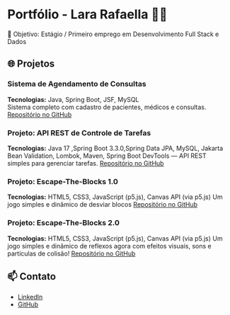 # Portfólio - Lara Rafaella 👩‍💻

🎯 Objetivo: Estágio / Primeiro emprego em Desenvolvimento Full Stack e Dados

## 🌐 Projetos

### Sistema de Agendamento de Consultas
**Tecnologias:** Java, Spring Boot, JSF, MySQL  
Sistema completo com cadastro de pacientes, médicos e consultas.  
[Repositório no GitHub](https://github.com/Rafaellaquadrado/Agendeja.git)

###  Projeto: API REST de Controle de Tarefas
**Tecnologias:** 
Java 17 ,Spring Boot 3.3.0,Spring Data JPA, MySQL, Jakarta Bean Validation, Lombok, Maven, Spring Boot DevTools — 
API REST simples para gerenciar tarefas. 
[Repositório no GitHub](https://github.com/Rafaellaquadrado/Todolist.git)

###  Projeto: Escape-The-Blocks 1.0
**Tecnologias:** HTML5, CSS3, JavaScript (p5.js), Canvas API (via p5.js)
Um jogo simples e dinâmico de desviar blocos
[Repositório no GitHub](https://github.com/Rafaellaquadrado/Escape-The-Blocks-1.0.git)

###  Projeto: Escape-The-Blocks 2.0
**Tecnologias:** HTML5, CSS3, JavaScript (p5.js), Canvas API (via p5.js)
Um jogo simples e dinâmico de reflexos agora com efeitos visuais, sons e partículas de colisão!
[Repositório no GitHub](https://github.com/Rafaellaquadrado/Escape-The-Blocks-2.0.git)

## 📫 Contato
- [LinkedIn](https://www.linkedin.com/in/lara-rafaella-de-oliveira-quadrado-faria-25b624178/)
- [GitHub](https://github.com/Rafaellaquadrado)

